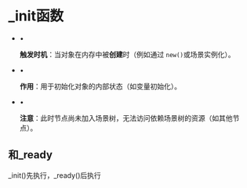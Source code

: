 # \_init函数

- •
    
    ​**​触发时机​**​：当对象在内存中被​**​创建​**​时（例如通过 `new()`或场景实例化）。
    
- •
    
    ​**​作用​**​：用于初始化对象的内部状态（如变量初始化）。
    
- •
    
    ​**​注意​**​：此时节点尚未加入场景树，无法访问依赖场景树的资源（如其他节点）。

## 和_ready

\_init()先执行​，​​\_ready()后执行​